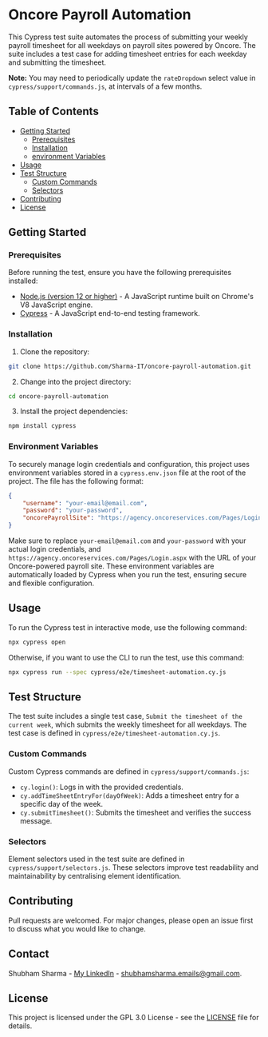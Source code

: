 # Oncore Payroll Automation

This Cypress test suite automates the process of submitting your weekly payroll timesheet for all weekdays on payroll sites powered by Oncore. The suite includes a test case for adding timesheet entries for each weekday and submitting the timesheet.

**Note:** You may need to periodically update the `rateDropdown` select value in `cypress/support/commands.js`, at intervals of a few months.

## Table of Contents

- [Getting Started](#getting-started)
  - [Prerequisites](#prerequisites)
  - [Installation](#installation)
  - [environment Variables](#environment-variables)
- [Usage](#usage)
- [Test Structure](#test-structure)
    - [Custom Commands](#custom-commands)
    - [Selectors](#selectors)
- [Contributing](#contributing)
- [License](#license)

## Getting Started

### Prerequisites

Before running the test, ensure you have the following prerequisites installed:

* [Node.js (version 12 or higher)](https://nodejs.org/en/) - A JavaScript runtime built on Chrome's V8 JavaScript engine.
* [Cypress](https://www.cypress.io/) - A JavaScript end-to-end testing framework.

### Installation

1. Clone the repository:

```sh
git clone https://github.com/Sharma-IT/oncore-payroll-automation.git
```

2. Change into the project directory:

```sh
cd oncore-payroll-automation
```
3. Install the project dependencies:

```sh
npm install cypress
```

### Environment Variables

To securely manage login credentials and configuration, this project uses environment variables stored in a `cypress.env.json` file at the root of the project. The file has the following format:

```json
{
    "username": "your-email@email.com",
    "password": "your-password",
    "oncorePayrollSite": "https://agency.oncoreservices.com/Pages/Login.aspx"
}
```

Make sure to replace `your-email@email.com` and `your-password` with your actual login credentials, and `https://agency.oncoreservices.com/Pages/Login.aspx` with the URL of your Oncore-powered payroll site. These environment variables are automatically loaded by Cypress when you run the test, ensuring secure and flexible configuration.

## Usage

To run the Cypress test in interactive mode, use the following command:

```sh
npx cypress open
```

Otherwise, if you want to use the CLI to run the test, use this command:

```sh
npx cypress run --spec cypress/e2e/timesheet-automation.cy.js
```

## Test Structure

The test suite includes a single test case, `Submit the timesheet of the current week`, which submits the weekly timesheet for all weekdays. The test case is defined in `cypress/e2e/timesheet-automation.cy.js`.

### Custom Commands

Custom Cypress commands are defined in `cypress/support/commands.js`:

- `cy.login()`: Logs in with the provided credentials.
- `cy.addTimeSheetEntryFor(dayOfWeek)`: Adds a timesheet entry for a specific day of the week.
- `cy.submitTimesheet()`: Submits the timesheet and verifies the success message.

### Selectors

Element selectors used in the test suite are defined in `cypress/support/selectors.js`. These selectors improve test readability and maintainability by centralising element identification.

## Contributing

Pull requests are welcomed. For major changes, please open an issue first to discuss what you would like to change.

## Contact

Shubham Sharma - [My LinkedIn](https://www.linkedin.com/in/sharma-it/) - shubhamsharma.emails@gmail.com.

## License

This project is licensed under the GPL 3.0 License - see the [LICENSE](LICENSE) file for details.
